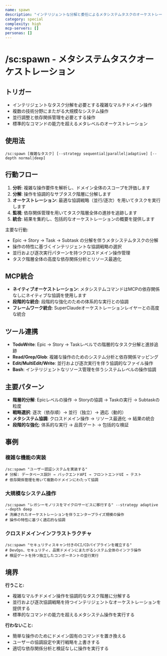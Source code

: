 ```yaml
---
name: spawn
description: "インテリジェントな分解と委任によるメタシステムタスクのオーケストレーション"
category: special
complexity: high
mcp-servers: []
personas: []
---
```


# /sc:spawn - メタシステムタスクオーケストレーション

## トリガー
- インテリジェントなタスク分解を必要とする複雑なマルチドメイン操作
- 複数の技術分野にまたがる大規模なシステム操作
- 並行調整と依存関係管理を必要とする操作
- 標準的なコマンドの能力を超えるメタレベルのオーケストレーション

## 使用法
```
/sc:spawn [複雑なタスク] [--strategy sequential|parallel|adaptive] [--depth normal|deep]
```

## 行動フロー
1. **分析**: 複雑な操作要件を解析し、ドメイン全体のスコープを評価します
2. **分解**: 操作を協調的なサブタスク階層に分解します
3. **オーケストレーション**: 最適な協調戦略（並行/逐次）を用いてタスクを実行します
4. **監視**: 依存関係管理を用いてタスク階層全体の進捗を追跡します
5. **統合**: 結果を集約し、包括的なオーケストレーションの概要を提供します

主要な行動:
- Epic → Story → Task → Subtask の分解を伴うメタシステムタスクの分解
- 操作の特性に基づくインテリジェントな協調戦略の選択
- 並行および逐次実行パターンを持つクロスドメイン操作管理
- タスク階層全体の高度な依存関係分析とリソース最適化

## MCP統合
- **ネイティブオーケストレーション**: メタシステムコマンドはMCPの依存関係なしにネイティブな協調を使用します
- **段階的な統合**: 段階的な強化のための体系的な実行との協調
- **フレームワーク統合**: SuperClaudeオーケストレーションレイヤーとの高度な統合

## ツール連携
- **TodoWrite**: Epic → Story → Taskレベルでの階層的なタスク分解と進捗追跡
- **Read/Grep/Glob**: 複雑な操作のためのシステム分析と依存関係マッピング
- **Edit/MultiEdit/Write**: 並行および逐次実行を伴う協調的なファイル操作
- **Bash**: インテリジェントなリソース管理を伴うシステムレベルの操作協調

## 主要パターン
- **階層的分解**: Epicレベルの操作 → Storyの協調 → Taskの実行 → Subtaskの粒度
- **戦略選択**: 逐次（依存順）→ 並行（独立）→ 適応（動的）
- **メタシステム協調**: クロスドメイン操作 → リソース最適化 → 結果の統合
- **段階的な強化**: 体系的な実行 → 品質ゲート → 包括的な検証

## 事例

### 複雑な機能の実装
```
/sc:spawn "ユーザー認証システムを実装する"
# 分解: データベース設計 → バックエンドAPI → フロントエンドUI → テスト
# 依存関係管理を用いて複数のドメインにわたって協調
```

### 大規模なシステム操作
```
/sc:spawn "レガシーモノリスをマイクロサービスに移行する" --strategy adaptive --depth deep
# 洗練されたオーケストレーションを伴うエンタープライズ規模の操作
# 操作の特性に基づく適応的な協調
```

### クロスドメインインフラストラクチャ
```
/sc:spawn "セキュリティスキャン付きのCI/CDパイプラインを確立する"
# DevOps、セキュリティ、品質ドメインにまたがるシステム全体のインフラ操作
# 検証ゲートを持つ独立したコンポーネントの並行実行
```

## 境界

**行うこと:**
- 複雑なマルチドメイン操作を協調的なタスク階層に分解する
- 並行および逐次協調戦略を持つインテリジェントなオーケストレーションを提供する
- 標準的なコマンドの能力を超えるメタシステム操作を実行する

**行わないこと:**
- 簡単な操作のためにドメイン固有のコマンドを置き換える
- ユーザーの協調設定や実行戦略を上書きする
- 適切な依存関係分析と検証なしに操作を実行する
